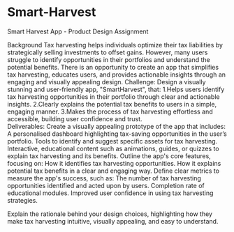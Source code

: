 # Smart-Harvest
Smart Harvest App - Product Design Assignment

Background
Tax harvesting helps individuals optimize their tax liabilities by strategically selling investments to offset gains.
However, many users struggle to identify opportunities in their portfolios and understand the potential
benefits. There is an opportunity to create an app that simplifies tax harvesting, educates users, and provides
actionable insights through an engaging and visually appealing design.                                                                                              Challenge:
Design a visually stunning and user-friendly app, "SmartHarvest", that:
1.Helps users identify tax harvesting opportunities in their portfolio through clear and actionable insights.
 2.Clearly explains the potential tax benefits to users in a simple, engaging manner.
 3.Makes the process of tax harvesting effortless and accessible, building user confidence and trust.                  
Deliverables:
Create a visually appealing prototype of the app that includes:
A personalised dashboard highlighting tax-saving opportunities in the user’s portfolio.
Tools to identify and suggest specific assets for tax harvesting.
Interactive, educational content such as animations, guides, or quizzes to explain tax harvesting and
its benefits.
Outline the app's core features, focusing on:
How it identifies tax harvesting opportunities.
How it explains potential tax benefits in a clear and engaging way.
Define clear metrics to measure the app's success, such as:
The number of tax harvesting opportunities identified and acted upon by users.
Completion rate of educational modules.
Improved user confidence in using tax harvesting strategies.

Explain the rationale behind your design choices, highlighting how they make tax harvesting intuitive,
visually appealing, and easy to understand.                                                                                                                                                                                          
